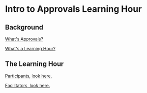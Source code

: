 # Intro to Approvals Learning Hour

## Background

[What's Approvals?](http://approvaltests.com/)

[What's a Learning Hour?](https://sammancoaching.org/learning_hours/index.html)

## The Learning Hour

[Participants, look here.](frames/index.md)

[Facilitators, look here.](description.md)
